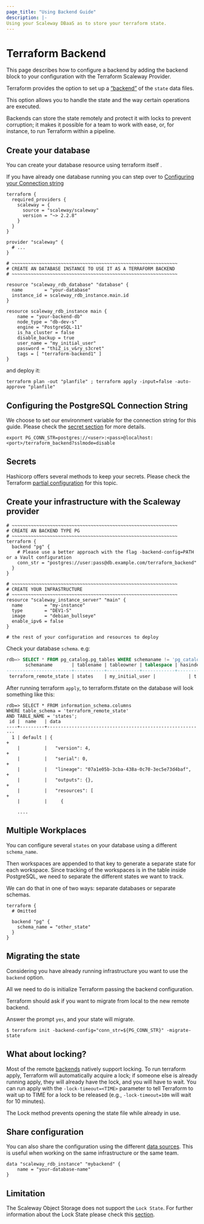 ```yaml
---
page_title: "Using Backend Guide"
description: |-
Using your Scaleway DBaaS as to store your terraform state.
---
```


# Terraform Backend

This page describes how to configure a backend by adding the backend block to your configuration with the Terraform Scaleway Provider.

Terraform provides the option to set up a [“backend”](https://www.terraform.io/language/settings/backends/configuration) of the `state` data files.

This option allows you to handle the state and the way certain operations are executed.

Backends can store the state remotely and protect it with locks to prevent corruption;
it makes it possible for a team to work with ease, or, for instance, to run Terraform within a pipeline.

## Create your database

You can create your database resource using terraform itself .

If you have already one database running you can step over to [Configuring your Connection string](#configuring-the-postgresql-connection-string)

```hcl
terraform {
  required_providers {
    scaleway = {
      source = "scaleway/scaleway"
      version = "~> 2.2.8"
    }
  }
}

provider "scaleway" {
  # ...
}

# ~~~~~~~~~~~~~~~~~~~~~~~~~~~~~~~~~~~~~~~~~~~~~~~~~~~~~~~~~~~~~
# CREATE AN DATABASE INSTANCE TO USE IT AS A TERRAFORM BACKEND
# ~~~~~~~~~~~~~~~~~~~~~~~~~~~~~~~~~~~~~~~~~~~~~~~~~~~~~~~~~~~~~

resource "scaleway_rdb_database" "database" {
  name        = "your-database"
  instance_id = scaleway_rdb_instance.main.id
}

resource scaleway_rdb_instance main {
    name = "your-backend-db"
    node_type = "db-dev-s"
    engine = "PostgreSQL-11"
    is_ha_cluster = false
    disable_backup = true
    user_name = "my_initial_user"
    password = "thiZ_is_v&ry_s3cret"
    tags = [ "terraform-backend1" ]
}
```

and deploy it:

```shell
terraform plan -out "planfile" ; terraform apply -input=false -auto-approve "planfile"
```

## Configuring the PostgreSQL Connection String

We choose to set our environment variable for the connection string for this guide. Please check the [secret section](#secrets) for more details.

```shell
export PG_CONN_STR=postgres://<user>:<pass>@localhost:<port>/terraform_backend?sslmode=disable
```

## Secrets

Hashicorp offers several methods to keep your secrets. Please check the Terraform [partial configuration](https://www.terraform.io/language/settings/backends/configuration#partial-configuration) for this topic.

## Create your infrastructure with the Scaleway provider

```hcl
# ~~~~~~~~~~~~~~~~~~~~~~~~~~~~~~~~~~~~~~~~~~~~~~~~~~~~~~~~~~~~~
# CREATE AN BACKEND TYPE PG
# ~~~~~~~~~~~~~~~~~~~~~~~~~~~~~~~~~~~~~~~~~~~~~~~~~~~~~~~~~~~~~
terraform {
  backend "pg" {
    # Please use a better approach with the flag -backend-config=PATH or a Vault configuration
    conn_str = "postgres://user:pass@db.example.com/terraform_backend"
  }
}

# ~~~~~~~~~~~~~~~~~~~~~~~~~~~~~~~~~~~~~~~~~~~~~~~~~~~~~~~~~~~~~
# CREATE YOUR INFRASTRUCTURE
# ~~~~~~~~~~~~~~~~~~~~~~~~~~~~~~~~~~~~~~~~~~~~~~~~~~~~~~~~~~~~~
resource "scaleway_instance_server" "main" {
  name        = "my-instance"
  type        = "DEV1-S"
  image       = "debian_bullseye"
  enable_ipv6 = false
}

# the rest of your configuration and resources to deploy
```

Check your database `schema`. e.g:

```sql
rdb=> SELECT * FROM pg_catalog.pg_tables WHERE schemaname != 'pg_catalog' AND schemaname != 'information_schema';
       schemaname       | tablename | tableowner | tablespace | hasindexes | hasrules | hastriggers | rowsecurity
------------------------+-----------+------------+------------+------------+----------+-------------+-------------
 terraform_remote_state | states    | my_initial_user |            | t          | f        | f           | f
```

After running terraform `apply`, to terraform.tfstate on the database will look something like this:

```text
rdb=> SELECT * FROM information_schema.columns
WHERE table_schema = 'terraform_remote_state'
AND TABLE_NAME = 'states';
 id |  name   | data
----+---------+----------------------------------------------------------
  1 | default | {                                                       +
    |         |   "version": 4,                                         +
    |         |   "serial": 0,                                          +
    |         |   "lineage": "07a1e05b-3cba-438a-0c70-3ec5e73d4baf",    +
    |         |   "outputs": {},                                        +
    |         |   "resources": [                                        +
    |         |     {
    
    ....
```

## Multiple Workplaces

You can configure several `states` on your database using a different `schema_name`.

Then workspaces are appended to that key to generate a separate state for each workspace.
Since tracking of the workspaces is in the table inside PostgreSQL, we need to separate the different states we want to track.

We can do that in one of two ways: separate databases or separate schemas.

```hcl
terraform {
  # Omitted

  backend "pg" {
    schema_name = "other_state"
  }
}
```

## Migrating the state

Considering you have already running infrastructure you want to use the `backend` option.

All we need to do is initialize Terraform passing the backend configuration.

Terraform should ask if you want to migrate from local to the new remote backend.

Answer the prompt `yes`, and your state will migrate.

```shell
$ terraform init -backend-config="conn_str=${PG_CONN_STR}" -migrate-state
```

## What about locking?

Most of the remote [backends](https://www.terraform.io/language/settings/backends/configuration#available-backends) natively support locking. To run terraform apply, Terraform will automatically acquire a lock;
if someone else is already running apply, they will already have the lock, and you will have to wait.
You can run apply with the `-lock-timeout=<TIME>` parameter to tell Terraform to wait up to TIME for a lock to be released (e.g., `-lock-timeout=10m` will wait for 10 minutes).

The Lock method prevents opening the state file while already in use.

## Share configuration

You can also share the configuration using the different [data sources](https://www.terraform.io/language/state/remote-state-data).
This is useful when working on the same infrastructure or the same team.

```hcl
data "scaleway_rdb_instance" "mybackend" {
    name = "your-database-name"
}
```

## Limitation

The Scaleway Object Storage does not support the `Lock State`.
For further information about the Lock State please check this [section](https://www.terraform.io/language/state/locking).
